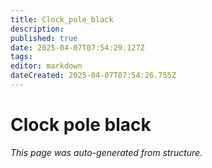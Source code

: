 ```yaml
---
title: Clock_pole_black
description: 
published: true
date: 2025-04-07T07:54:29.127Z
tags: 
editor: markdown
dateCreated: 2025-04-07T07:54:26.755Z
---
```


# Clock pole black

*This page was auto-generated from structure.*